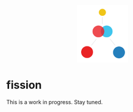<div align="center">
  <img src="https://raw.githubusercontent.com/fissionjs/artwork/master/logo.png" height="150px">
</div>

# fission

This is a work in progress. Stay tuned.